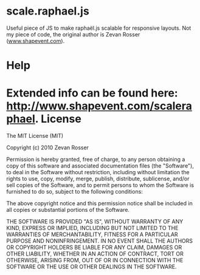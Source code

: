 scale.raphael.js
================

Useful piece of JS to make raphaël.js scalable for responsive layouts. Not my piece of code, the original author is Zevan Rosser (www.shapevent.com). 


Help
====

Extended info can be found here: http://www.shapevent.com/scaleraphael.
License
=======
The MIT License (MIT)

Copyright (c) 2010 Zevan Rosser

Permission is hereby granted, free of charge, to any person obtaining a copy of this software and associated documentation files (the "Software"), to deal in the Software without restriction, including without limitation the rights to use, copy, modify, merge, publish, distribute, sublicense, and/or sell copies of the Software, and to permit persons to whom the Software is furnished to do so, subject to the following conditions:

The above copyright notice and this permission notice shall be included in all copies or substantial portions of the Software.

THE SOFTWARE IS PROVIDED "AS IS", WITHOUT WARRANTY OF ANY KIND, EXPRESS OR IMPLIED, INCLUDING BUT NOT LIMITED TO THE WARRANTIES OF MERCHANTABILITY, FITNESS FOR A PARTICULAR PURPOSE AND NONINFRINGEMENT. IN NO EVENT SHALL THE AUTHORS OR COPYRIGHT HOLDERS BE LIABLE FOR ANY CLAIM, DAMAGES OR OTHER LIABILITY, WHETHER IN AN ACTION OF CONTRACT, TORT OR OTHERWISE, ARISING FROM, OUT OF OR IN CONNECTION WITH THE SOFTWARE OR THE USE OR OTHER DEALINGS IN THE SOFTWARE.
